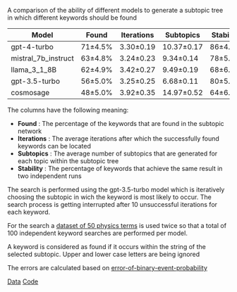 A comparison of the ability of different models to generate a subtopic tree in which different keywords should be found

| Model               | Found   | Iterations | Subtopics  | Stability |
| ------------------- | ------- | ---------- | ---------- | --------- |
| gpt-4-turbo         | 71±4.5% | 3.30±0.19  | 10.37±0.17 | 86±4.9%   |
| mistral_7b_instruct | 63±4.8% | 3.24±0.23  | 9.34±0.14  | 78±5.9%   |
| llama_3_1_8B        | 62±4.9% | 3.42±0.27  | 9.49±0.19  | 68±6.6%   |
| gpt-3.5-turbo       | 56±5.0% | 3.25±0.25  | 6.68±0.11  | 80±5.7%   |
| cosmosage           | 48±5.0% | 3.92±0.35  | 14.97±0.52 | 64±6.7%   |

The columns have the following meaning:
- **Found** : The percentage of the keywords that are found in the subtopic network
- **Iterations** : The average iterations after which the successfully found keywords can be located
- **Subtopics** : The average number of subtopics that are generated for each topic within the subtopic tree
- **Stability** : The percentage of keywords that achieve the same result in two independent runs

The search is performed using the gpt-3.5-turbo model which is iteratively choosing the subtopic in wich the keyword is most likely to occur. The search process is getting interrupted after 10 unsuccessful iterations for each keyword.

For the search a [dataset of 50 physics terms](dataset-of-50-physic-terms.md) is used twice so that a total of 100 independent keyword searches are performed per model.

A keyword is considered as found if it occurs within the string of the selected subtopic. Upper and lower case letters are being ignored

The errors are calculated based on [error-of-binary-event-probability](error-of-binary-event-probability.md)

[Data](https://github.com/gratach/master-database-files/tree/main/master-subtopic-network-search)
[Code](https://github.com/gratach/master-subtopic-network-search/blob/main/keyword_search_statistic.py)